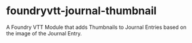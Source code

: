 # foundryvtt-journal-thumbnail
A Foundry VTT Module that adds Thumbnails to Journal Entries based on the image of the Journal Entry.
